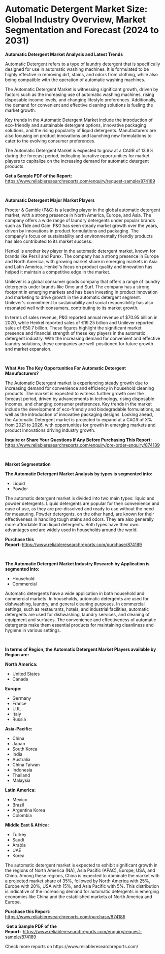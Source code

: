 <p><h1>Automatic Detergent Market Size: Global Industry Overview, Market Segmentation and Forecast (2024 to 2031)</h1></p><p><strong>Automatic Detergent Market Analysis and Latest Trends</strong></p>
<p><p>Automatic Detergent refers to a type of laundry detergent that is specifically designed for use in automatic washing machines. It is formulated to be highly effective in removing dirt, stains, and odors from clothing, while also being compatible with the operation of automatic washing machines.</p><p>The Automatic Detergent Market is witnessing significant growth, driven by factors such as the increasing use of automatic washing machines, rising disposable income levels, and changing lifestyle preferences. Additionally, the demand for convenient and effective cleaning solutions is fueling the market growth.</p><p>Key trends in the Automatic Detergent Market include the introduction of eco-friendly and sustainable detergent options, innovative packaging solutions, and the rising popularity of liquid detergents. Manufacturers are also focusing on product innovations and launching new formulations to cater to the evolving consumer preferences.</p><p>The Automatic Detergent Market is expected to grow at a CAGR of 13.8% during the forecast period, indicating lucrative opportunities for market players to capitalize on the increasing demand for automatic detergent products.</p></p>
<p><strong>Get a Sample PDF of the Report:&nbsp;</strong> <a href="https://www.reliableresearchreports.com/enquiry/request-sample/874189">https://www.reliableresearchreports.com/enquiry/request-sample/874189</a></p>
<p>&nbsp;</p>
<p><strong>Automatic Detergent Major Market Players</strong></p>
<p><p>Procter & Gamble (P&G) is a leading player in the global automatic detergent market, with a strong presence in North America, Europe, and Asia. The company offers a wide range of laundry detergents under popular brands such as Tide and Gain. P&G has seen steady market growth over the years, driven by innovations in product formulations and packaging. The company's focus on sustainability and environmentally friendly products has also contributed to its market success.</p><p>Henkel is another key player in the automatic detergent market, known for brands like Persil and Purex. The company has a strong presence in Europe and North America, with growing market share in emerging markets in Asia and Latin America. Henkel's focus on product quality and innovation has helped it maintain a competitive edge in the market.</p><p>Unilever is a global consumer goods company that offers a range of laundry detergents under brands like Omo and Surf. The company has a strong footprint in emerging markets and has been investing in product innovation and marketing to drive growth in the automatic detergent segment. Unilever's commitment to sustainability and social responsibility has also resonated well with consumers, contributing to its market growth.</p><p>In terms of sales revenue, P&G reported annual revenue of $70.95 billion in 2020, while Henkel reported sales of €19.25 billion and Unilever reported sales of €50.7 billion. These figures highlight the significant market presence and financial strength of these key players in the automatic detergent industry. With the increasing demand for convenient and effective laundry solutions, these companies are well-positioned for future growth and market expansion.</p></p>
<p>&nbsp;</p>
<p><strong>What Are The Key Opportunities For Automatic Detergent Manufacturers?</strong></p>
<p><p>The Automatic Detergent market is experiencing steady growth due to increasing demand for convenience and efficiency in household cleaning products. The market is expected to witness further growth over the forecast period, driven by advancements in technology, rising disposable incomes, and changing consumer preferences. Key trends in the market include the development of eco-friendly and biodegradable formulations, as well as the introduction of innovative packaging designs. Looking ahead, the Automatic Detergent market is projected to expand at a CAGR of X% from 2021 to 2026, with opportunities for growth in emerging markets and product innovations driving industry growth.</p></p>
<p><strong>Inquire or Share Your Questions If Any Before Purchasing This Report:</strong> <a href="https://www.reliableresearchreports.com/enquiry/pre-order-enquiry/874189">https://www.reliableresearchreports.com/enquiry/pre-order-enquiry/874189</a></p>
<p>&nbsp;</p>
<p><strong>Market Segmentation</strong></p>
<p><strong>The Automatic Detergent Market Analysis by types is segmented into:</strong></p>
<p><ul><li>Liquid</li><li>Powder</li></ul></p>
<p><p>The automatic detergent market is divided into two main types: liquid and powder detergents. Liquid detergents are popular for their convenience and ease of use, as they are pre-dissolved and ready to use without the need for measuring. Powder detergents, on the other hand, are known for their effectiveness in handling tough stains and odors. They are also generally more affordable than liquid detergents. Both types have their own advantages and are widely used in households around the world.</p></p>
<p><strong>Purchase this Report:&nbsp;</strong><a href="https://www.reliableresearchreports.com/purchase/874189">https://www.reliableresearchreports.com/purchase/874189</a></p>
<p>&nbsp;</p>
<p><strong>The Automatic Detergent Market Industry Research by Application is segmented into:</strong></p>
<p><ul><li>Household</li><li>Commercial</li></ul></p>
<p><p>Automatic detergents have a wide application in both household and commercial markets. In households, automatic detergents are used for dishwashing, laundry, and general cleaning purposes. In commercial settings, such as restaurants, hotels, and industrial facilities, automatic detergents are used for dishwashing, laundry services, and cleaning of equipment and surfaces. The convenience and effectiveness of automatic detergents make them essential products for maintaining cleanliness and hygiene in various settings.</p></p>
<p>&nbsp;</p>
<p><strong>In terms of Region, the Automatic Detergent Market Players available by Region are:</strong></p>
<p>
    <p> <strong> North America: </strong>
        <ul>
            <li>United States</li>
            <li>Canada</li>
        </ul>
        </p> 
    <p> <strong> Europe: </strong>
        <ul>
            <li>Germany</li>
            <li>France</li>
            <li>U.K.</li>
            <li>Italy</li>
            <li>Russia</li>
        </ul>
        </p> 
    <p> <strong> Asia-Pacific: </strong>
        <ul>
            <li>China</li>
            <li>Japan</li>
            <li>South Korea</li>
            <li>India</li>
            <li>Australia</li>
            <li>China Taiwan</li>
            <li>Indonesia</li>
            <li>Thailand</li>
            <li>Malaysia</li>
        </ul>
        </p> 
    <p> <strong> Latin America: </strong>
        <ul>
            <li>Mexico</li>
            <li>Brazil</li>
            <li>Argentina Korea</li>
            <li>Colombia</li>
        </ul>
        </p> 
    <p> <strong> Middle East & Africa: </strong>
        <ul>
            <li>Turkey</li>
            <li>Saudi</li>
            <li>Arabia</li>
            <li>UAE</li>
            <li>Korea</li>
        </ul>
    </p>
    </p>
<p><p>The automatic detergent market is expected to exhibit significant growth in the regions of North America (NA), Asia Pacific (APAC), Europe, USA, and China. Among these regions, China is expected to dominate the market with a projected market share of 35%, followed by North America with 25%, Europe with 20%, USA with 15%, and Asia Pacific with 5%. This distribution is indicative of the increasing demand for automatic detergents in emerging economies like China and the established markets of North America and Europe.</p></p>
<p><strong>Purchase this Report: </strong><a href="https://www.reliableresearchreports.com/purchase/874189">https://www.reliableresearchreports.com/purchase/874189</a></p>
<p>&nbsp;<strong>Get a Sample PDF of the Report:&nbsp;&nbsp;</strong><a href="https://www.reliableresearchreports.com/enquiry/request-sample/874189">https://www.reliableresearchreports.com/enquiry/request-sample/874189</a></p>
<p><strong></strong></p>
<p>Check more reports on https://www.reliableresearchreports.com/</p>